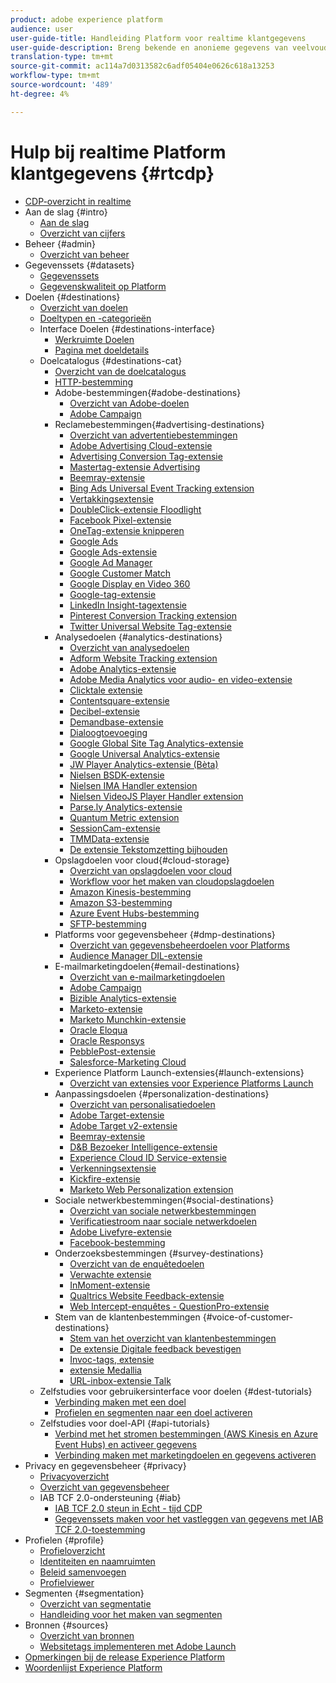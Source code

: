 ```yaml
---
product: adobe experience platform
audience: user
user-guide-title: Handleiding Platform voor realtime klantgegevens
user-guide-description: Breng bekende en anonieme gegevens van veelvoudige ondernemingsbronnen samen om klantenprofielen tot stand te brengen, publiekssegmenten van die profielen tot stand te brengen, en die segmenten aan derdebestemmingen te activeren.
translation-type: tm+mt
source-git-commit: ac114a7d0313582c6adf05404e0626c618a13253
workflow-type: tm+mt
source-wordcount: '489'
ht-degree: 4%

---
```



# Hulp bij realtime Platform klantgegevens {#rtcdp}

* [CDP-overzicht in realtime](overview.md)
* Aan de slag {#intro}
   * [Aan de slag](get-started.md)
   * [Overzicht van cijfers](home-page-dashboards.md)
* Beheer {#admin}
   * [Overzicht van beheer](administration/admin-overview.md)
* Gegevenssets {#datasets}
   * [Gegevenssets](datasets/dataset.md)
   * [Gegevenskwaliteit op Platform](datasets/data-quality.md)
* Doelen {#destinations}
   * [Overzicht van doelen](destinations/destinations-overview.md)
   * [Doeltypen en -categorieën](/help/rtcdp/destinations/destination-types.md)
   * Interface Doelen {#destinations-interface}
      * [Werkruimte Doelen](destinations/destinations-workspace.md)
      * [Pagina met doeldetails](destinations/destination-details-page.md)
   * Doelcatalogus {#destinations-cat}
      * [Overzicht van de doelcatalogus](destinations/destinations-catalog.md)
      * [HTTP-bestemming](/help/rtcdp/destinations/http-destination.md)
      * Adobe-bestemmingen{#adobe-destinations}
         * [Overzicht van Adobe-doelen](destinations/adobe-destinations.md)
         * [Adobe Campaign](destinations/adobe-campaign-destination.md)
      * Reclamebestemmingen{#advertising-destinations}
         * [Overzicht van advertentiebestemmingen](destinations/advertising-destinations.md)
         * [Adobe Advertising Cloud-extensie](/help/rtcdp/destinations/adobe-advertising-cloud-extension.md)
         * [Advertising Conversion Tag-extensie](/help/rtcdp/destinations/awin-conversiontag-extension.md)
         * [Mastertag-extensie Advertising](/help/rtcdp/destinations/awin-mastertag-extension.md)
         * [Beemray-extensie](/help/rtcdp/destinations/beemray-extension.md)
         * [Bing Ads Universal Event Tracking extension](/help/rtcdp/destinations/bing-ads-extension.md)
         * [Vertakkingsextensie](/help/rtcdp/destinations/branch-extension.md)
         * [DoubleClick-extensie Floodlight](/help/rtcdp/destinations/doubleclick-floodlight-extension.md)
         * [Facebook Pixel-extensie](/help/rtcdp/destinations/facebook-pixel-extension.md)
         * [OneTag-extensie knipperen](/help/rtcdp/destinations/flashtalking-extension.md)
         * [Google Ads](/help/rtcdp/destinations/google-ads-destination.md)
         * [Google Ads-extensie](/help/rtcdp/destinations/google-ads-extension.md)
         * [Google Ad Manager](/help/rtcdp/destinations/google-ad-manager-destination.md)
         * [Google Customer Match](/help/rtcdp/destinations/google-customer-match-destination.md)
         * [Google Display en Video 360](/help/rtcdp/destinations/google-dv360-destination.md)
         * [Google-tag-extensie](/help/rtcdp/destinations/gtag-advertising-extension.md)
         * [LinkedIn Insight-tagextensie](/help/rtcdp/destinations/linkedin-extension.md)
         * [Pinterest Conversion Tracking extension](destinations/pinterest-extension.md)
         * [Twitter Universal Website Tag-extensie](destinations/twitter-uwt-extension.md)
      * Analysedoelen {#analytics-destinations}
         * [Overzicht van analysedoelen](destinations/analytics-destinations.md)
         * [Adform Website Tracking extension](/help/rtcdp/destinations/adform-extension.md)
         * [Adobe Analytics-extensie](/help/rtcdp/destinations/adobe-analytics-extension.md)
         * [Adobe Media Analytics voor audio- en video-extensie](/help/rtcdp/destinations/adobe-video-analytics-extension.md)
         * [Clicktale extensie](/help/rtcdp/destinations/clicktale-extension.md)
         * [Contentsquare-extensie](/help/rtcdp/destinations/contentsquare-extension.md)
         * [Decibel-extensie](/help/rtcdp/destinations/decibel-extension.md)
         * [Demandbase-extensie](/help/rtcdp/destinations/demandbase-extension.md)
         * [Dialoogtoevoeging](/help/rtcdp/destinations/dialogtech-extension.md)
         * [Google Global Site Tag Analytics-extensie](/help/rtcdp/destinations/gtag-analytics-extension.md)
         * [Google Universal Analytics-extensie](/help/rtcdp/destinations/google-universal-analytics-extension.md)
         * [JW Player Analytics-extensie (Bèta)](/help/rtcdp/destinations/jw-player-analytics-extension.md)
         * [Nielsen BSDK-extensie](destinations/nielsen-bsdk-extension.md)
         * [Nielsen IMA Handler extension](destinations/nielsen-ima-extension.md)
         * [Nielsen VideoJS Player Handler extension](destinations/nielsen-videojs-extension.md)
         * [Parse.ly Analytics-extensie](destinations/parsely-extension.md)
         * [Quantum Metric extension](destinations/quantum-metric-extension.md)
         * [SessionCam-extensie](destinations/sessioncam-extension.md)
         * [TMMData-extensie](destinations/tmmdata-extension.md)
         * [De extensie Tekstomzetting bijhouden](destinations/yext-extension.md)
      * Opslagdoelen voor cloud{#cloud-storage}
         * [Overzicht van opslagdoelen voor cloud](destinations/cloud-storage-destinations.md)
         * [Workflow voor het maken van cloudopslagdoelen](/help/rtcdp/destinations/cloud-storage-destinations-workflow.md)
         * [Amazon Kinesis-bestemming](/help/rtcdp/destinations/amazon-kinesis-destination.md)
         * [Amazon S3-bestemming](destinations/amazon-s3-destination.md)
         * [Azure Event Hubs-bestemming](/help/rtcdp/destinations/azure-event-hubs-destination.md)
         * [SFTP-bestemming](destinations/sftp-destination.md)
      * Platforms voor gegevensbeheer {#dmp-destinations}
         * [Overzicht van gegevensbeheerdoelen voor Platforms](destinations/dmp-destinations.md)
         * [Audience Manager DIL-extensie](/help/rtcdp/destinations/aam-dil-extension.md)
      * E-mailmarketingdoelen{#email-destinations}
         * [Overzicht van e-mailmarketingdoelen](destinations/email-marketing-destinations.md)
         * [Adobe Campaign](destinations/adobe-campaign-destination.md)
         * [Bizible Analytics-extensie](/help/rtcdp/destinations/bizible-extension.md)
         * [Marketo-extensie](destinations/marketo-extension.md)
         * [Marketo Munchkin-extensie](destinations/marketo-munchkin-extension.md)
         * [Oracle Eloqua](destinations/oracle-eloqua-destination.md)
         * [Oracle Responsys](destinations/oracle-responsys-destination.md)
         * [PebblePost-extensie](destinations/pebblepost-extension.md)
         * [Salesforce-Marketing Cloud](destinations/salesforce-marketing-cloud-destination.md)
      * Experience Platform Launch-extensies{#launch-extensions}
         * [Overzicht van extensies voor Experience Platforms Launch](/help/rtcdp/destinations/experience-platform-launch-extensions.md)
      * Aanpassingsdoelen {#personalization-destinations}
         * [Overzicht van personalisatiedoelen](/help/rtcdp/destinations/personalization-destinations.md)
         * [Adobe Target-extensie](/help/rtcdp/destinations/adobe-target-extension.md)
         * [Adobe Target v2-extensie](/help/rtcdp/destinations/adobe-target-v2-extension.md)
         * [Beemray-extensie](/help/rtcdp/destinations/beemray-extension.md)
         * [D&amp;B Bezoeker Intelligence-extensie](/help/rtcdp/destinations/dnb-extension.md)
         * [Experience Cloud ID Service-extensie](/help/rtcdp/destinations/adobe-ecid-extension.md)
         * [Verkenningsextensie](/help/rtcdp/destinations/gainsight-extension.md)
         * [Kickfire-extensie](/help/rtcdp/destinations/kickfire-extension.md)
         * [Marketo Web Personalization extension](destinations/marketo-web-personalization-extension.md)
      * Sociale netwerkbestemmingen{#social-destinations}
         * [Overzicht van sociale netwerkbestemmingen](/help/rtcdp/destinations/social-network-destinations.md)
         * [Verificatiestroom naar sociale netwerkdoelen](/help/rtcdp/destinations/social-network-destinations-workflow.md)
         * [Adobe Livefyre-extensie](/help/rtcdp/destinations/adobe-livefyre-extension.md)
         * [Facebook-bestemming](/help/rtcdp/destinations/facebook-destination.md)
      * Onderzoeksbestemmingen {#survey-destinations}
         * [Overzicht van de enquêtedoelen](/help/rtcdp/destinations/survey-destinations.md)
         * [Verwachte extensie](/help/rtcdp/destinations/foresee-extension.md)
         * [InMoment-extensie](/help/rtcdp/destinations/inmoment-extension.md)
         * [Qualtrics Website Feedback-extensie](destinations/qualtrics-extension.md)
         * [Web Intercept-enquêtes - QuestionPro-extensie](/help/rtcdp/destinations/web-intercept-surveys-extension.md)
      * Stem van de klantenbestemmingen {#voice-of-customer-destinations}
         * [Stem van het overzicht van klantenbestemmingen](/help/rtcdp/destinations/voice-of-customer-destinations.md)
         * [De extensie Digitale feedback bevestigen](/help/rtcdp/destinations/confirmit-digital-feedback-extension.md)
         * [Invoc-tags, extensie](/help/rtcdp/destinations/invoca-extension.md)
         * [extensie Medallia](destinations/medallia-extension.md)
         * [URL-inbox-extensie Talk](destinations/talkurl-extension.md)
   * Zelfstudies voor gebruikersinterface voor doelen {#dest-tutorials}
      * [Verbinding maken met een doel](/help/rtcdp/destinations/connect-destination.md)
      * [Profielen en segmenten naar een doel activeren](destinations/activate-destinations.md)
   * Zelfstudies voor doel-API {#api-tutorials}
      * [Verbind met het stromen bestemmingen (AWS Kinesis en Azure Event Hubs) en activeer gegevens](/help/rtcdp/destinations/streaming-destinations-api-tutorial.md)
      * [Verbinding maken met marketingdoelen en gegevens activeren](/help/rtcdp/destinations/email-marketing-api.md)
* Privacy en gegevensbeheer {#privacy}
   * [Privacyoverzicht](privacy/privacy-overview.md)
   * [Overzicht van gegevensbeheer](privacy/data-governance-overview.md)
   * IAB TCF 2.0-ondersteuning {#iab}
      * [IAB TCF 2.0 steun in Echt - tijd CDP](privacy/iab/overview.md)
      * [Gegevenssets maken voor het vastleggen van gegevens met IAB TCF 2.0-toestemming](privacy/iab/dataset-preparation.md)
* Profielen {#profile}
   * [Profieloverzicht](profile/profile-overview.md)
   * [Identiteiten en naamruimten](profile/identities-overview.md)
   * [Beleid samenvoegen](profile/merge-policies.md)
   * [Profielviewer](profile/profile-viewer.md)
* Segmenten {#segmentation}
   * [Overzicht van segmentatie](segmentation/segmentation-overview.md)
   * [Handleiding voor het maken van segmenten](segmentation/segment-builder-guide.md)
* Bronnen {#sources}
   * [Overzicht van bronnen](sources/sources-overview.md)
   * [Websitetags implementeren met Adobe Launch](sources/launch.md)
* [Opmerkingen bij de release Experience Platform](https://www.adobe.com/go/platform-release-notes-en)
* [Woordenlijst Experience Platform](https://www.adobe.com/go/platform-glossary-en)
